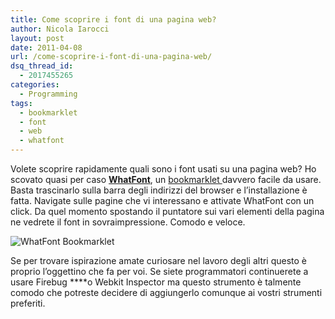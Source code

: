```yaml
---
title: Come scoprire i font di una pagina web?
author: Nicola Iarocci
layout: post
date: 2011-04-08
url: /come-scoprire-i-font-di-una-pagina-web/
dsq_thread_id:
  - 2017455265
categories:
  - Programming
tags:
  - bookmarklet
  - font
  - web
  - whatfont
---
```

Volete scoprire rapidamente quali sono i font usati su una pagina web? Ho scovato quasi per caso **[WhatFont][1]**, un <a href="http://it.wikipedia.org/wiki/Bookmarklet" target="_blank">bookmarklet </a>davvero facile da usare. Basta trascinarlo sulla barra degli indirizzi del browser e l&#8217;installazione è fatta. Navigate sulle pagine che vi interessano e attivate WhatFont con un click. Da quel momento spostando il puntatore sui vari elementi della pagina ne vedrete il font in sovraimpressione. Comodo e veloce. <!--more-->

<img class="aligncenter size-full wp-image-2038" title="WhatFont Bookmarklet" src="images/WhatFont-Bookmarklet.jpg?fit=480%2C323" alt="WhatFont Bookmarklet" srcset="http://i1.wp.com/nicolaiarocci.com/wp-content/uploads/WhatFont-Bookmarklet.jpg?w=480 480w, http://i1.wp.com/nicolaiarocci.com/wp-content/uploads/WhatFont-Bookmarklet.jpg?resize=150%2C100 150w, http://i1.wp.com/nicolaiarocci.com/wp-content/uploads/WhatFont-Bookmarklet.jpg?resize=300%2C201 300w, http://i1.wp.com/nicolaiarocci.com/wp-content/uploads/WhatFont-Bookmarklet.jpg?resize=445%2C300 445w" sizes="(max-width: 480px) 100vw, 480px" data-recalc-dims="1" />

Se per trovare ispirazione amate curiosare nel lavoro degli altri questo è proprio l&#8217;oggettino che fa per voi. Se siete programmatori continuerete a usare Firebug ****o Webkit Inspector ma questo strumento è talmente comodo che potreste decidere di aggiungerlo comunque ai vostri strumenti preferiti.

 [1]: http://chengyinliu.com/whatfont.html
